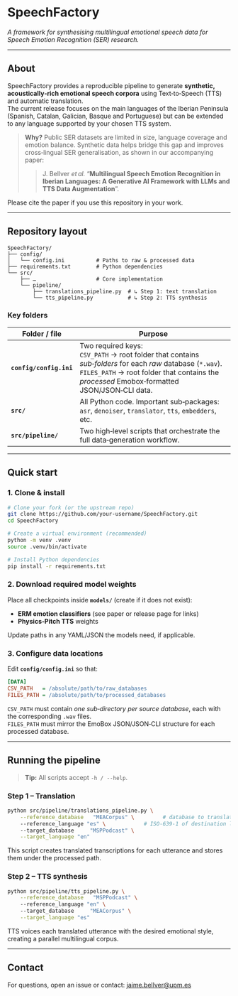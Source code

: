 # SpeechFactory

*A framework for synthesising multilingual emotional speech data for Speech Emotion Recognition (SER) research.*

---

## About
SpeechFactory provides a reproducible pipeline to generate **synthetic, acoustically‑rich emotional speech corpora** using Text‑to‑Speech (TTS) and automatic translation.  
The current release focuses on the main languages of the Iberian Peninsula (Spanish, Catalan, Galician, Basque and Portuguese) but can be extended to any language supported by your chosen TTS system.

> **Why?** Public SER datasets are limited in size, language coverage and emotion balance.  Synthetic data helps bridge this gap and improves cross‑lingual SER generalisation, as shown in our accompanying paper:
>
> > J. Bellver *et al.* “**Multilingual Speech Emotion Recognition in Iberian Languages: A Generative AI Framework with LLMs and TTS Data Augmentation**”.

Please cite the paper if you use this repository in your work.

---

## Repository layout

```
SpeechFactory/
├── config/
│   └── config.ini          # Paths to raw & processed data
├── requirements.txt        # Python dependencies
└── src/
    ├── …                   # Core implementation
    └── pipeline/
        ├── translations_pipeline.py  # ↳ Step 1: text translation
        └── tts_pipeline.py           # ↳ Step 2: TTS synthesis
```

### Key folders
| Folder / file | Purpose |
|---------------|---------|
| **`config/config.ini`** | Two required keys:<br>`CSV_PATH` → root folder that contains *sub‑folders* for each *raw* database (`*.wav`).<br>`FILES_PATH` → root folder that contains the *processed* Emobox‑formatted JSON/JSON‑CLI data. |
| **`src/`** | All Python code.  Important sub‑packages: `asr`, `denoiser`, `translator`, `tts`, `embedders`, etc. |
| **`src/pipeline/`** | Two high‑level scripts that orchestrate the full data‑generation workflow. |

---

## Quick start

### 1. Clone & install
```bash
# Clone your fork (or the upstream repo)
git clone https://github.com/your‑username/SpeechFactory.git
cd SpeechFactory

# Create a virtual environment (recommended)
python -m venv .venv
source .venv/bin/activate

# Install Python dependencies
pip install -r requirements.txt
```

### 2. Download required model weights
Place all checkpoints inside **`models/`** (create if it does not exist):

* **ERM emotion classifiers** (see paper or release page for links)
* **Physics‑Pitch TTS** weights

Update paths in any YAML/JSON the models need, if applicable.

### 3. Configure data locations
Edit **`config/config.ini`** so that:

```ini
[DATA]
CSV_PATH   = /absolute/path/to/raw_databases
FILES_PATH = /absolute/path/to/processed_databases
```
`CSV_PATH` must contain *one sub‑directory per source database*, each with the corresponding `.wav` files.  
`FILES_PATH` must mirror the EmoBox JSON/JSON‑CLI structure for each processed database.

---

## Running the pipeline

> **Tip:** All scripts accept `-h / --help`.

### Step 1 – Translation
```bash
python src/pipeline/translations_pipeline.py \
    --reference_database   "MEACorpus" \         # database to translate FROM
    --reference_language "es" \            # ISO‑639‑1 of destination language (e.g. es, pt, eu, gl)
    --target_database     "MSPPodcast" \
    --target_language "en"
```
This script creates translated transcriptions for each utterance and stores them under the processed path.

### Step 2 – TTS synthesis
```bash
python src/pipeline/tts_pipeline.py \
    --reference_database   "MSPPodcast" \        
    --reference_language "en" \ 
    --target_database     "MEACorpus" \
    --target_language "es"
```
TTS voices each translated utterance with the desired emotional style, creating a parallel multilingual corpus.


---


## Contact
For questions, open an issue or contact: jaime.bellver@upm.es

